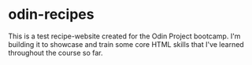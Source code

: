 # odin-recipes

This is a test recipe-website created for the Odin Project bootcamp. I'm building it to showcase and train some core HTML skills that I've learned throughout the course so far.